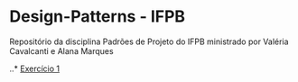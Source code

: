 # Design-Patterns - IFPB

Repositório da disciplina Padrões de Projeto do IFPB ministrado por Valéria Cavalcanti e Alana Marques

..* [Exercício 1](https://github.com/neilprado/Design-Patterns---IFPB/tree/master/Exerc%C3%ADcios/Exerc%C3%ADcio%201%20-%2017-04-2019)